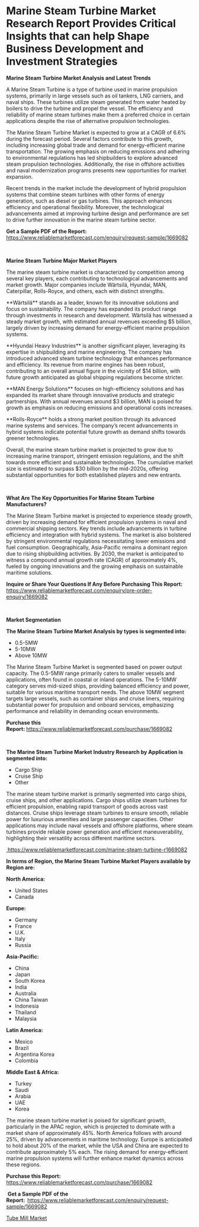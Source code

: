 <p><h1>Marine Steam Turbine Market Research Report Provides Critical Insights that can help Shape Business Development and Investment Strategies</h1></p><p><strong>Marine Steam Turbine Market Analysis and Latest Trends</strong></p>
<p><p>A Marine Steam Turbine is a type of turbine used in marine propulsion systems, primarily in large vessels such as oil tankers, LNG carriers, and naval ships. These turbines utilize steam generated from water heated by boilers to drive the turbine and propel the vessel. The efficiency and reliability of marine steam turbines make them a preferred choice in certain applications despite the rise of alternative propulsion technologies.</p><p>The Marine Steam Turbine Market is expected to grow at a CAGR of 6.6% during the forecast period. Several factors contribute to this growth, including increasing global trade and demand for energy-efficient marine transportation. The growing emphasis on reducing emissions and adhering to environmental regulations has led shipbuilders to explore advanced steam propulsion technologies. Additionally, the rise in offshore activities and naval modernization programs presents new opportunities for market expansion.</p><p>Recent trends in the market include the development of hybrid propulsion systems that combine steam turbines with other forms of energy generation, such as diesel or gas turbines. This approach enhances efficiency and operational flexibility. Moreover, the technological advancements aimed at improving turbine design and performance are set to drive further innovation in the marine steam turbine sector.</p></p>
<p><strong>Get a Sample PDF of the Report:&nbsp;</strong> <a href="https://www.reliablemarketforecast.com/enquiry/request-sample/1669082?utm_campaign=3310&utm_medium=2&utm_source=Github&utm_content=ia&utm_term=11042025&utm_id=marine-steam-turbine">https://www.reliablemarketforecast.com/enquiry/request-sample/1669082</a></p>
<p>&nbsp;</p>
<p><strong>Marine Steam Turbine Major Market Players</strong></p>
<p><p>The marine steam turbine market is characterized by competition among several key players, each contributing to technological advancements and market growth. Major companies include Wärtsilä, Hyundai, MAN, Caterpillar, Rolls-Royce, and others, each with distinct strengths.</p><p>**Wärtsilä** stands as a leader, known for its innovative solutions and focus on sustainability. The company has expanded its product range through investments in research and development. Wärtsilä has witnessed a steady market growth, with estimated annual revenues exceeding $5 billion, largely driven by increasing demand for energy-efficient marine propulsion systems.</p><p>**Hyundai Heavy Industries** is another significant player, leveraging its expertise in shipbuilding and marine engineering. The company has introduced advanced steam turbine technology that enhances performance and efficiency. Its revenue from marine engines has been robust, contributing to an overall annual figure in the vicinity of $14 billion, with future growth anticipated as global shipping regulations become stricter.</p><p>**MAN Energy Solutions** focuses on high-efficiency solutions and has expanded its market share through innovative products and strategic partnerships. With annual revenues around $3 billion, MAN is poised for growth as emphasis on reducing emissions and operational costs increases.</p><p>**Rolls-Royce** holds a strong market position through its advanced marine systems and services. The company’s recent advancements in hybrid systems indicate potential future growth as demand shifts towards greener technologies. </p><p>Overall, the marine steam turbine market is projected to grow due to increasing marine transport, stringent emission regulations, and the shift towards more efficient and sustainable technologies. The cumulative market size is estimated to surpass $30 billion by the mid-2020s, offering substantial opportunities for both established players and new entrants.</p></p>
<p>&nbsp;</p>
<p><strong>What Are The Key Opportunities For Marine Steam Turbine Manufacturers?</strong></p>
<p><p>The Marine Steam Turbine market is projected to experience steady growth, driven by increasing demand for efficient propulsion systems in naval and commercial shipping sectors. Key trends include advancements in turbine efficiency and integration with hybrid systems. The market is also bolstered by stringent environmental regulations necessitating lower emissions and fuel consumption. Geographically, Asia-Pacific remains a dominant region due to rising shipbuilding activities. By 2030, the market is anticipated to witness a compound annual growth rate (CAGR) of approximately 4%, fueled by ongoing innovations and the growing emphasis on sustainable maritime solutions.</p></p>
<p><strong>Inquire or Share Your Questions If Any Before Purchasing This Report:</strong> <a href="https://www.reliablemarketforecast.com/enquiry/pre-order-enquiry/1669082?utm_campaign=3310&utm_medium=2&utm_source=Github&utm_content=ia&utm_term=11042025&utm_id=marine-steam-turbine">https://www.reliablemarketforecast.com/enquiry/pre-order-enquiry/1669082</a></p>
<p>&nbsp;</p>
<p><strong>Market Segmentation</strong></p>
<p><strong>The Marine Steam Turbine Market Analysis by types is segmented into:</strong></p>
<p><ul><li>0.5-5MW</li><li>5-10MW</li><li>Above 10MW</li></ul></p>
<p><p>The Marine Steam Turbine Market is segmented based on power output capacity. The 0.5-5MW range primarily caters to smaller vessels and applications, often found in coastal or inland operations. The 5-10MW category serves mid-sized ships, providing balanced efficiency and power, suitable for various maritime transport needs. The above 10MW segment targets large vessels, such as container ships and cruise liners, requiring substantial power for propulsion and onboard services, emphasizing performance and reliability in demanding ocean environments.</p></p>
<p><strong>Purchase this Report:&nbsp;</strong><a href="https://www.reliablemarketforecast.com/purchase/1669082?utm_campaign=3310&utm_medium=2&utm_source=Github&utm_content=ia&utm_term=11042025&utm_id=marine-steam-turbine">https://www.reliablemarketforecast.com/purchase/1669082</a></p>
<p>&nbsp;</p>
<p><strong>The Marine Steam Turbine Market Industry Research by Application is segmented into:</strong></p>
<p><ul><li>Cargo Ship</li><li>Cruise Ship</li><li>Other</li></ul></p>
<p><p>The marine steam turbine market is primarily segmented into cargo ships, cruise ships, and other applications. Cargo ships utilize steam turbines for efficient propulsion, enabling rapid transport of goods across vast distances. Cruise ships leverage steam turbines to ensure smooth, reliable power for luxurious amenities and large passenger capacities. Other applications may include naval vessels and offshore platforms, where steam turbines provide reliable power generation and efficient maneuverability, highlighting their versatility across different maritime sectors.</p></p>
<p><a href="https://www.reliablemarketforecast.com/marine-steam-turbine-r1669082?utm_campaign=3310&utm_medium=2&utm_source=Github&utm_content=ia&utm_term=11042025&utm_id=marine-steam-turbine">&nbsp;https://www.reliablemarketforecast.com/marine-steam-turbine-r1669082</a></p>
<p><strong>In terms of Region, the Marine Steam Turbine Market Players available by Region are:</strong></p>
<p>
    <p> <strong> North America: </strong>
        <ul>
            <li>United States</li>
            <li>Canada</li>
        </ul>
        </p> 
    <p> <strong> Europe: </strong>
        <ul>
            <li>Germany</li>
            <li>France</li>
            <li>U.K.</li>
            <li>Italy</li>
            <li>Russia</li>
        </ul>
        </p> 
    <p> <strong> Asia-Pacific: </strong>
        <ul>
            <li>China</li>
            <li>Japan</li>
            <li>South Korea</li>
            <li>India</li>
            <li>Australia</li>
            <li>China Taiwan</li>
            <li>Indonesia</li>
            <li>Thailand</li>
            <li>Malaysia</li>
        </ul>
        </p> 
    <p> <strong> Latin America: </strong>
        <ul>
            <li>Mexico</li>
            <li>Brazil</li>
            <li>Argentina Korea</li>
            <li>Colombia</li>
        </ul>
        </p> 
    <p> <strong> Middle East & Africa: </strong>
        <ul>
            <li>Turkey</li>
            <li>Saudi</li>
            <li>Arabia</li>
            <li>UAE</li>
            <li>Korea</li>
        </ul>
    </p>
    </p>
<p><p>The marine steam turbine market is poised for significant growth, particularly in the APAC region, which is projected to dominate with a market share of approximately 45%. North America follows with around 25%, driven by advancements in maritime technology. Europe is anticipated to hold about 20% of the market, while the USA and China are expected to contribute approximately 5% each. The rising demand for energy-efficient marine propulsion systems will further enhance market dynamics across these regions.</p></p>
<p><strong>Purchase this Report: </strong><a href="https://www.reliablemarketforecast.com/purchase/1669082?utm_campaign=3310&utm_medium=2&utm_source=Github&utm_content=ia&utm_term=11042025&utm_id=marine-steam-turbine">https://www.reliablemarketforecast.com/purchase/1669082</a></p>
<p>&nbsp;<strong>Get a Sample PDF of the Report:&nbsp;&nbsp;</strong><a href="https://www.reliablemarketforecast.com/enquiry/request-sample/1669082?utm_campaign=3310&utm_medium=2&utm_source=Github&utm_content=ia&utm_term=11042025&utm_id=marine-steam-turbine">https://www.reliablemarketforecast.com/enquiry/request-sample/1669082</a></p>
<p><strong></strong></p>
<p><p><a href="https://github.com/jenithschijf/Market-Research-Report-List-1/blob/main/tube-mill-market.md?utm_campaign=3310&utm_medium=2&utm_source=Github&utm_content=ia&utm_term=11042025&utm_id=marine-steam-turbine">Tube Mill Market</a></p></p>